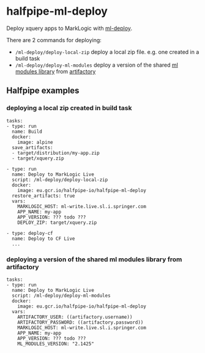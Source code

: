 # halfpipe-ml-deploy

Deploy xquery apps to MarkLogic with [ml-deploy](https://github.com/springernature/ml-deploy).

There are 2 commands for deploying:
  - `/ml-deploy/deploy-local-zip` deploy a local zip file. e.g. one created in a build task
  - `/ml-deploy/deploy-ml-modules` deploy a version of the shared [ml modules library](https://github.com/springernature/ml) from [artifactory](https://springernature.jfrog.io/springernature/simple/libs-release-local/com/springer/ml-modules/)

## Halfpipe examples

### deploying a local zip created in build task
```
tasks:
- type: run
  name: Build
  docker:
    image: alpine
  save_artifacts:
  - target/distribution/my-app.zip
  - target/xquery.zip

- type: run
  name: Deploy to MarkLogic Live
  script: /ml-deploy/deploy-local-zip
  docker:
    image: eu.gcr.io/halfpipe-io/halfpipe-ml-deploy
  restore_artifacts: true
  vars:
    MARKLOGIC_HOST: ml-write.live.sl.i.springer.com
    APP_NAME: my-app
    APP_VERSION: ??? todo ???
    DEPLOY_ZIP: target/xquery.zip

- type: deploy-cf
  name: Deploy to CF Live
  ...
```

### deploying a version of the shared ml modules library from artifactory
```
tasks:
- type: run
  name: Deploy to MarkLogic Live
  script: /ml-deploy/deploy-ml-modules
  docker:
    image: eu.gcr.io/halfpipe-io/halfpipe-ml-deploy
  vars:
    ARTIFACTORY_USER: ((artifactory.username))
    ARTIFACTORY_PASSWORD: ((artifactory.password))
    MARKLOGIC_HOST: ml-write.live.sl.i.springer.com
    APP_NAME: my-app
    APP_VERSION: ??? todo ???
    ML_MODULES_VERSION: "2.1425"
```

